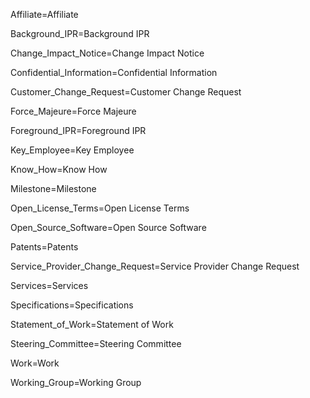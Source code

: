 Affiliate=<span class="definedterm">Affiliate</span>

Background_IPR=<span class="definedterm">Background IPR</span>

Change_Impact_Notice=<span class="definedterm">Change Impact Notice</span>

Confidential_Information=<span class="definedterm">Confidential Information</span>

Customer_Change_Request=<span class="definedterm">Customer Change Request</span>

Force_Majeure=<span class="definedterm">Force Majeure</span>

Foreground_IPR=<span class="definedterm">Foreground IPR</span>

Key_Employee=<span class="definedterm">Key Employee</span>

Know_How=<span class="definedterm">Know How</span>

Milestone=<span class="definedterm">Milestone</span>

Open_License_Terms=<span class="definedterm">Open License Terms</span>

Open_Source_Software=<span class="definedterm">Open Source Software</span>

Patents=<span class="definedterm">Patents</span>

Service_Provider_Change_Request=<span class="definedterm">Service Provider Change Request</span>

Services=<span class="definedterm">Services</span>

Specifications=<span class="definedterm">Specifications</span>

Statement_of_Work=<span class="definedterm">Statement of Work</span>

Steering_Committee=<span class="definedterm">Steering Committee</span>

Work=<span class="definedterm">Work</span>

Working_Group=<span class="definedterm">Working Group</span>